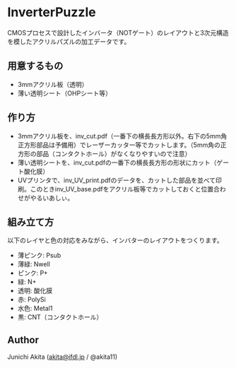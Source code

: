 # InverterPuzzle

CMOSプロセスで設計したインバータ（NOTゲート）のレイアウトと3次元構造を模したアクリルパズルの加工データです。

## 用意するもの
- 3mmアクリル板（透明）
- 薄い透明シート（OHPシート等）

## 作り方
- 3mmアクリル板を、inv_cut.pdf（一番下の横長長方形以外。右下の5mm角正方形部品は予備用）でレーザーカッター等でカットします。（5mm角の正方形の部品（コンタクトホール）がなくなりやすいので注意）
- 薄い透明シートを、inv_cut.pdfの一番下の横長長方形の形状にカット（ゲート酸化膜）
- UVプリンタで、inv_UV_print.pdfのデータを、カットした部品を並べて印刷。このときinv_UV_base.pdfをアクリル板等でカットしておくと位置合わせがやるいあしぃ。

## 組み立て方
以下のレイヤと色の対応をみながら、インバターのレイアウトをつくります。
- 薄ピンク: Psub
- 薄緑: Nwell
- ピンク: P+
- 緑: N+
- 透明: 酸化膜
- 赤: PolySi
- 水色: Metal1
- 黒: CNT（コンタクトホール）

## Author

Junichi Akita (akita@ifdl.jp / @akita11)

